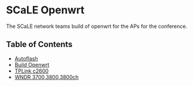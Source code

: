 # SCaLE Openwrt

The SCaLE network teams build of openwrt for the APs for the conference.

## Table of Contents

* [Autoflash](./docs/AUTOFLASH.md)
* [Build Openwrt](./docs/BUILD.md)
* [TPLink c2600](./docs/IPQ806X.md)
* [WNDR 3700,3800,3800ch](./docs/AR71XX.md)
